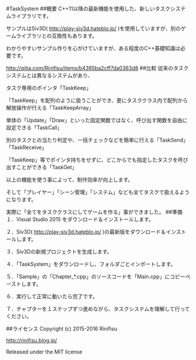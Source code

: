 #TaskSystem
##概要
C++11以降の最新機能を使用した、新しいタスクシステムライブラリです。

サンプルはSiv3D( http://play-siv3d.hateblo.jp/ )を使用していますが、別のゲームライブラリとの互換性もあります。

わかりやすいサンプル作りを心がけていますが、ある程度のC++基礎知識は必要です。

http://qiita.com/Rinifisu/items/b4395ba2cff7da0363d8
##比較
従来のタスクシステムとは異なるシステムがあり、

タスク専用のポインタ「TaskKeep」

「TaskKeep」を配列のように扱うことができ、更にタスククラス内で配列から解放操作が行える「TaskKeepArray」

単体の「Update」「Draw」といった固定関数ではなく、呼び出す関数を自由に設定できる「TaskCall」

別のタスクとの当たり判定や、一括チェックなどを簡単に行える「TaskSend」「TaskReceive」

「TaskKeep」等でポインタ持ちをせずに、どこからでも指定したタスクを呼び出すことができる「TaskGet」

以上の機能を使う事によって、制作効率が向上します。

そして「プレイヤー」「シーン管理」「システム」なども全てタスクで扱えるようになります。

実際に「全てをタスククラスにしてゲームを作る」事ができました。
##準備
１．Visual Studio 2015 をダウンロード＆インストールします。

２．Siv3D( http://play-siv3d.hateblo.jp/ )の最新版をダウンロード＆インストールします。

３．Siv3Dの新規プロジェクトを生成します。

４．「TaskSystem」をダウンロードし、フォルダごとインポートします。

５．「Sample」の「Chapter_*.cpp」のソースコードを「Main.cpp」にコピーペーストします。

６．実行して正常に動いたら完了です。

７．チャプターを１ステップずつ進めながら、タスクシステムを理解して行ってください。

##ライセンス
Copyright (c) 2015-2016 Rinifisu

http://rinifisu.blog.jp/

Released under the MIT license
